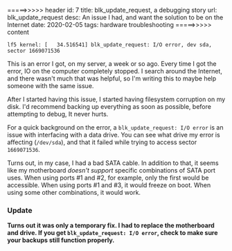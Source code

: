 =====>>>>> header
id: 7
title: blk_update_request, a debugging story
url: blk_update_request
desc: An issue I had, and want the solution to be on the Internet
date: 2020-02-05
tags: hardware troubleshooting
=====>>>>> content

```
lf5 kernel: [   34.516541] blk_update_request: I/O error, dev sda, sector 1669071536
```
This is an error I got, on my server, a week or so ago. 
Every time I got the error, IO on the computer completely stopped.
I search around the Internet, and there wasn't much that was helpful,
so I'm writing this to maybe help someone with the same issue.


After I started having this issue, I started having filesystem corruption on my disk.
I'd recommend backing up everything as soon as possible, before attempting to debug,
It never hurts.

For a quick background on the error, a `blk_update_request: I/O error` is an issue with interfacing
with a data drive. You can see what drive my error is affecting (`/dev/sda`), and that it failed while trying to access sector `1669071536`.

Turns out, in my case, I had a bad SATA cable. In addition to that, it seems like my motherboard *doesn't support* specific combinations of SATA port uses. When using ports #1 and #2, for example, only the first would be accessible. When using ports #1 and #3, it would freeze on boot. When using some other combinations, it would work.


### Update

**Turns out it was only a temporary fix. I had to replace the motherboard and drive. If you get `blk_update_request: I/O error`, check to make sure your backups still function properly.**
